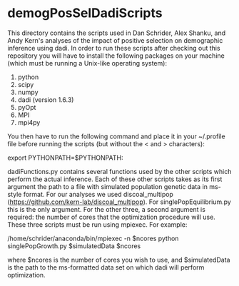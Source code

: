 # demogPosSelDadiScripts

This directory contains the scripts used in Dan Schrider, Alex Shanku, and Andy
Kern's analyses of the impact of positive selection on demographic inference
using dadi. In order to run these scripts after checking out this repository
you will have to install the following packages on your machine (which must be
running a Unix-like operating system):

1. python
2. scipy
3. numpy
4. dadi (version 1.6.3)
5. pyOpt
6. MPI
7. mpi4py

You then have to run the following command and place it in your ~/.profile file
before running the scripts (but without the < and > characters):

export PYTHONPATH=$PYTHONPATH:<insert full path to wherever you place this repository on your machine>

dadiFunctions.py contains several functions used by the other scripts which
perform the actual inference. Each of these  other scripts takes as its first
argument the path to a file with simulated population genetic data in ms-style
format. For our analyses we used discoal_multipop
(https://github.com/kern-lab/discoal_multipop). For singlePopEquilibrium.py
this is the only argument. For the other three, a second argument is required:
the number of cores that the optimization procedure will use. These three
scripts must be run using mpiexec. For example:

/home/schrider/anaconda/bin/mpiexec -n $ncores python singlePopGrowth.py $simulatedData $ncores

where $ncores is the number of cores you wish to use, and $simulatedData is the
path to the ms-formatted data set on which dadi will perform optimization.
